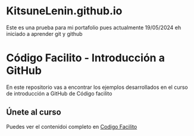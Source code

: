 # KitsuneLenin.github.io

Este es una prueba para mi portafolio pues actualmente 19/05/2024 eh iniciado a aprender git y github

# Código Facilito - Introducción a GitHub

En este repositorio vas a encontrar los ejemplos desarrollados en el curso de introducción a GitHub de Código facilito

## Únete al curso
Puedes ver el contenidoi completo en [Codigo Facilito][def]

[def]: https://www.codigofacilito.com/feria?utm_source=dashboard